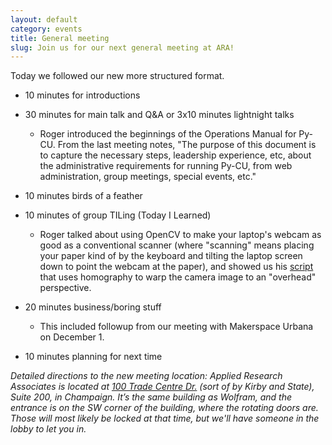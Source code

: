 ```yaml
---
layout: default
category: events
title: General meeting
slug: Join us for our next general meeting at ARA!
---
```


Today we followed our new more structured format.

* 10 minutes for introductions

* 30 minutes for main talk and Q&A  or 3x10 minutes lightnight talks

  * Roger introduced the beginnings of the Operations Manual for Py-CU. From the last meeting notes, "The purpose of this document is to capture the necessary steps, leadership experience, etc, about the administrative requirements for running Py-CU, from web administration, group meetings, special events, etc."

* 10 minutes birds of a feather 

* 10 minutes of group TILing (Today I Learned)

  * Roger talked about using OpenCV to make your laptop's webcam as good as a conventional scanner (where "scanning" means placing your paper kind of by the keyboard and tilting the laptop screen down to point the webcam at the paper), and showed us his <a
  href="https://github.com/py-cu/py-cu.github.com/raw/master/stuff/roger_overhead3.py">script</a> that uses homography to warp the camera image to an "overhead" perspective.


* 20 minutes business/boring stuff

  * This included followup from our meeting with Makerspace Urbana on December 1.

* 10 minutes planning for next time

*Detailed directions to the new meeting location: Applied Research
Associates is located at <a href="http://goo.gl/maps/DM3I1">100 Trade Centre
Dr.</a> (sort of by Kirby and State), Suite 200, in Champaign. It’s the same
building as Wolfram, and the entrance is on the SW corner of the building,
where the rotating doors are. Those will most likely be locked at that time,
but we'll have someone in the lobby to let you in.*
